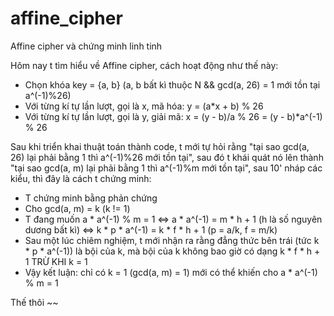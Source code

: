 # affine_cipher
Affine cipher và chứng minh linh tinh

Hôm nay t tìm hiểu về Affine cipher, cách hoạt động như thế này:
- Chọn khóa key = {a, b} (a, b bất kì thuộc N && gcd(a, 26) = 1 mới tồn tại a^(-1)%26)
- Với từng kí tự lần lượt, gọi là x, mã hóa: y = (a*x + b) % 26
- Với từng kí tự lần lượt, gọi là y, giải mã: x = (y - b)/a % 26 = (y - b)*a^(-1) % 26

Sau khi triển khai thuật toán thành code, t mới tự hỏi rằng "tại sao gcd(a, 26) lại phải bằng 1 thì a^(-1)%26 mới tồn tại", sau đó t khái quát nó lên thành "tại sao gcd(a, m) lại phải bằng 1 thì a^(-1)%m mới tồn tại", sau 10' nháp các kiểu, thì đây là cách t chứng minh:
- T chứng minh bằng phản chứng
- Cho gcd(a, m) = k (k != 1)
- T đang muốn a * a^(-1) % m = 1 <=> a * a^(-1) = m * h + 1 (h là số nguyên dương bất kì) <=> k * p * a^(-1) = k * f * h + 1 (p = a/k, f = m/k)
- Sau một lúc chiêm nghiệm, t mới nhận ra rằng đẳng thức bên trái (tức k * p * a^(-1)) là bội của k, mà bội của k không bao giờ có dạng k * f * h + 1 TRỪ KHI k = 1
- Vậy kết luận: chỉ có k = 1 (gcd(a, m) = 1) mới có thể khiến cho a * a^(-1) % m = 1

Thế thôi ~~
